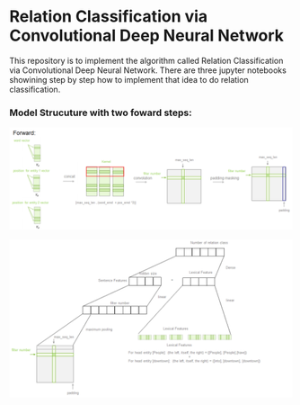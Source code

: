 # Relation Classification via Convolutional Deep Neural Network

This repository is to implement the algorithm called Relation Classification via Convolutional Deep Neural Network.
There are three jupyter notebooks showining step by step how to implement that idea to do relation classification. 

### Model Strucuture with two foward steps:

![forward_1](Imgs/forward_1.png)

![forward_2](Imgs/forward_2.png)

